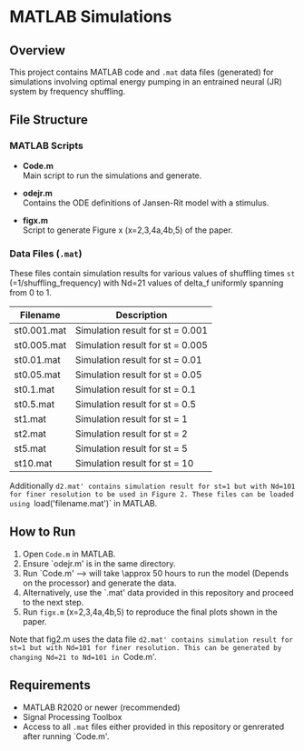 # MATLAB Simulations

## Overview

This project contains MATLAB code and `.mat` data files (generated) for simulations involving optimal energy pumping in an entrained neural (JR) system by frequency shuffling.

## File Structure

### MATLAB Scripts

- **Code.m**  
  Main script to run the simulations and generate.

- **odejr.m**  
  Contains the ODE definitions of Jansen-Rit model with a stimulus.

- **figx.m**  
  Script to generate Figure x (x=2,3,4a,4b,5) of the paper.



### Data Files (`.mat`)

These files contain simulation results for various values of shuffling times `st` (=1/shuffling_frequency) with Nd=21 values of delta_f uniformly spanning from 0 to 1.

| Filename     | Description                      |
|--------------|----------------------------------|
| st0.001.mat  | Simulation result for st = 0.001 |
| st0.005.mat  | Simulation result for st = 0.005 |
| st0.01.mat   | Simulation result for st = 0.01  |
| st0.05.mat   | Simulation result for st = 0.05  |
| st0.1.mat    | Simulation result for st = 0.1   |
| st0.5.mat    | Simulation result for st = 0.5   |
| st1.mat      | Simulation result for st = 1     |
| st2.mat      | Simulation result for st = 2     |
| st5.mat      | Simulation result for st = 5     |
| st10.mat     | Simulation result for st = 10    |

Additionally `d2.mat' contains simulation result for st=1 but with Nd=101 for finer resolution to be used in Figure 2.
These files can be loaded using `load('filename.mat')` in MATLAB.

## How to Run

1. Open `Code.m` in MATLAB.
2. Ensure `odejr.m' is in the same directory.
3. Run `Code.m' --> will take \approx 50 hours to run the model (Depends on the processor) and generate the data.
4. Alternatively, use the `.mat' data provided in this repository and proceed to the next step.
5. Run `figx.m` (x=2,3,4a,4b,5) to reproduce the final plots shown in the paper.

Note that fig2.m uses the data file `d2.mat' contains simulation result for st=1 but with Nd=101 for finer resolution. This can be generated by changing Nd=21 to Nd=101 in `Code.m'. 

## Requirements

- MATLAB R2020 or newer (recommended)
- Signal Processing Toolbox
- Access to all `.mat` files either provided in this repository or genrerated after running `Code.m'.



